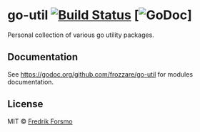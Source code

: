 # go-util [![Build Status](https://travis-ci.org/frozzare/go-util.svg?branch=master)](https://travis-ci.org/frozzare/go-util) [![GoDoc](https://godoc.org/github.com/frozzare/go-util?status.svg)]

Personal collection of various go utility packages.

## Documentation

See https://godoc.org/github.com/frozzare/go-util for modules documentation.

## License

MIT © [Fredrik Forsmo](https://github.com/frozzare)